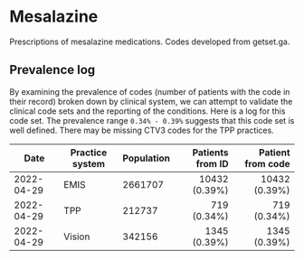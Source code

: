 # Mesalazine

Prescriptions of mesalazine medications. Codes developed from getset.ga.

## Prevalence log

By examining the prevalence of codes (number of patients with the code in their record) broken down by clinical system, we can attempt to validate the clinical code sets and the reporting of the conditions. Here is a log for this code set. The prevalence range `0.34% - 0.39%` suggests that this code set is well defined. There may be missing CTV3 codes for the TPP practices.

| Date       | Practice system | Population | Patients from ID | Patient from code |
| ---------- | --------------- | ---------- | ---------------: | ----------------: |
| 2022-04-29 | EMIS            | 2661707    |  10432 (0.39%)   |   10432 (0.39%)   |
| 2022-04-29 | TPP             | 212737     |    719 (0.34%)   |     719 (0.34%)   |
| 2022-04-29 | Vision          | 342156     |   1345 (0.39%)   |   	1345 (0.39%)   |

